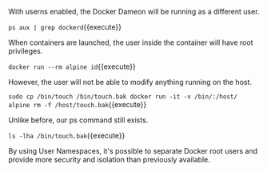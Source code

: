 With userns enabled, the Docker Dameon will be running as a different user.

`ps aux | grep dockerd`{{execute}}

When containers are launched, the user inside the container will have root privileges.

`docker run --rm alpine id`{{execute}}

However, the user will not be able to modify anything running on the host.

`sudo cp /bin/touch /bin/touch.bak
docker run -it -v /bin/:/host/ alpine rm -f /host/touch.bak`{{execute}}

Unlike before, our ps command still exists.

`ls -lha /bin/touch.bak`{{execute}}

By using User Namespaces, it's possible to separate Docker root users and provide more security and isolation than previously available.
